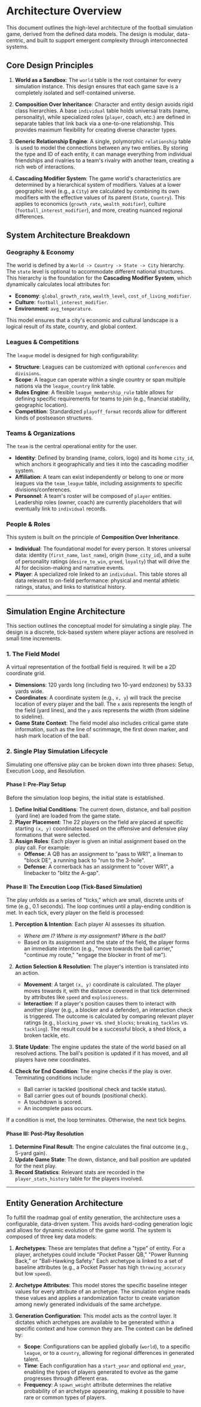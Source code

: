 # Architecture Overview

This document outlines the high-level architecture of the football simulation game, derived from the defined data models. The design is modular, data-centric, and built to support emergent complexity through interconnected systems.

## Core Design Principles

1.  **World as a Sandbox**: The `world` table is the root container for every simulation instance. This design ensures that each game save is a completely isolated and self-contained universe.

2.  **Composition Over Inheritance**: Character and entity design avoids rigid class hierarchies. A base `individual` table holds universal traits (name, personality), while specialized roles (`player`, coach, etc.) are defined in separate tables that link back via a one-to-one relationship. This provides maximum flexibility for creating diverse character types.

3.  **Generic Relationship Engine**: A single, polymorphic `relationship` table is used to model the connections between any two entities. By storing the type and ID of each entity, it can manage everything from individual friendships and rivalries to a team's rivalry with another team, creating a rich web of interactions.

4.  **Cascading Modifier System**: The game world's characteristics are determined by a hierarchical system of modifiers. Values at a lower geographic level (e.g., a `City`) are calculated by combining its own modifiers with the effective values of its parent (`State`, `Country`). This applies to economics (`growth_rate`, `wealth_modifier`), culture (`football_interest_modifier`), and more, creating nuanced regional differences.

## System Architecture Breakdown

### Geography & Economy
The world is defined by a `World -> Country -> State -> City` hierarchy. The `state` level is optional to accommodate different national structures. This hierarchy is the foundation for the **Cascading Modifier System**, which dynamically calculates local attributes for:
- **Economy**: `global_growth_rate`, `wealth_level`, `cost_of_living_modifier`.
- **Culture**: `football_interest_modifier`.
- **Environment**: `avg_temperature`.

This model ensures that a city's economic and cultural landscape is a logical result of its state, country, and global context.

### Leagues & Competitions
The `league` model is designed for high configurability:
- **Structure**: Leagues can be customized with optional `conferences` and `divisions`.
- **Scope**: A league can operate within a single country or span multiple nations via the `league_country` link table.
- **Rules Engine**: A flexible `league_membership_rule` table allows for defining specific requirements for teams to join (e.g., financial stability, geographic location).
- **Competition**: Standardized `playoff_format` records allow for different kinds of postseason structures.

### Teams & Organizations
The `team` is the central operational entity for the user.
- **Identity**: Defined by branding (name, colors, logo) and its home `city_id`, which anchors it geographically and ties it into the cascading modifier system.
- **Affiliation**: A team can exist independently or belong to one or more leagues via the `team_league` table, including assignments to specific divisions/conferences.
- **Personnel**: A team's roster will be composed of `player` entities. Leadership roles (owner, coach) are currently placeholders that will eventually link to `individual` records.

### People & Roles
This system is built on the principle of **Composition Over Inheritance**.
- **Individual**: The foundational model for every person. It stores universal data: identity (`first_name`, `last_name`), origin (`home_city_id`), and a suite of personality ratings (`desire_to_win`, `greed`, `loyalty`) that will drive the AI for decision-making and narrative events.
- **Player**: A specialized role linked to an `individual`. This table stores all data relevant to on-field performance: physical and mental athletic ratings, status, and links to statistical history.

---

## Simulation Engine Architecture

This section outlines the conceptual model for simulating a single play. The design is a discrete, tick-based system where player actions are resolved in small time increments.

### 1. The Field Model

A virtual representation of the football field is required. It will be a 2D coordinate grid.
- **Dimensions**: 120 yards long (including two 10-yard endzones) by 53.33 yards wide.
- **Coordinates**: A coordinate system (e.g., `x, y`) will track the precise location of every player and the ball. The `x` axis represents the length of the field (yard lines), and the `y` axis represents the width (from sideline to sideline).
- **Game State Context**: The field model also includes critical game state information, such as the line of scrimmage, the first down marker, and hash mark location of the ball.

### 2. Single Play Simulation Lifecycle

Simulating one offensive play can be broken down into three phases: Setup, Execution Loop, and Resolution.

#### Phase I: Pre-Play Setup

Before the simulation loop begins, the initial state is established.
1.  **Define Initial Conditions**: The current down, distance, and ball position (yard line) are loaded from the game state.
2.  **Player Placement**: The 22 players on the field are placed at specific starting `(x, y)` coordinates based on the offensive and defensive play formations that were selected.
3.  **Assign Roles**: Each player is given an initial assignment based on the play call. For example:
    -   **Offense**: A QB has an assignment to "pass to WR1", a lineman to "block DE", a running back to "run to the 3-hole".
    -   **Defense**: A cornerback has an assignment to "cover WR1", a linebacker to "blitz the A-gap".

#### Phase II: The Execution Loop (Tick-Based Simulation)

The play unfolds as a series of "ticks," which are small, discrete units of time (e.g., 0.1 seconds). The loop continues until a play-ending condition is met. In each tick, every player on the field is processed:

1.  **Perception & Intention**: Each player AI assesses its situation.
    -   *Where am I? Where is my assignment? Where is the ball?*
    -   Based on its assignment and the state of the field, the player forms an immediate intention (e.g., "move towards the ball carrier," "continue my route," "engage the blocker in front of me").

2.  **Action Selection & Resolution**: The player's intention is translated into an action.
    -   **Movement**: A target `(x, y)` coordinate is calculated. The player moves towards it, with the distance covered in that tick determined by attributes like `speed` and `explosiveness`.
    -   **Interaction**: If a player's position causes them to interact with another player (e.g., a blocker and a defender), an interaction check is triggered. The outcome is calculated by comparing relevant player ratings (e.g., `blocking_power` vs. `shed_blocks`; `breaking_tackles` vs. `tackling`). The result could be a successful block, a shed block, a broken tackle, etc.

3.  **State Update**: The engine updates the state of the world based on all resolved actions. The ball's position is updated if it has moved, and all players have new coordinates.

4.  **Check for End Condition**: The engine checks if the play is over. Terminating conditions include:
    -   Ball carrier is tackled (positional check and tackle status).
    -   Ball carrier goes out of bounds (positional check).
    -   A touchdown is scored.
    -   An incomplete pass occurs.

If a condition is met, the loop terminates. Otherwise, the next tick begins.

#### Phase III: Post-Play Resolution

1.  **Determine Final Result**: The engine calculates the final outcome (e.g., 5-yard gain).
2.  **Update Game State**: The down, distance, and ball position are updated for the next play.
3.  **Record Statistics**: Relevant stats are recorded in the `player_stats_history` table for the players involved.

---

## Entity Generation Architecture

To fulfill the roadmap goal of entity generation, the architecture uses a configurable, data-driven system. This avoids hard-coding generation logic and allows for dynamic evolution of the game world. The system is composed of three key data models:

1.  **Archetypes**: These are templates that define a "type" of entity. For a player, archetypes could include "Pocket Passer QB," "Power Running Back," or "Ball-Hawking Safety." Each archetype is linked to a set of baseline attributes (e.g., a Pocket Passer has high `throwing_accuracy` but low `speed`).

2.  **Archetype Attributes**: This model stores the specific baseline integer values for every attribute of an archetype. The simulation engine reads these values and applies a randomization factor to create variation among newly generated individuals of the same archetype.

3.  **Generation Configuration**: This model acts as the control layer. It dictates which archetypes are available to be generated within a specific context and how common they are. The context can be defined by:
    -   **Scope**: Configurations can be applied globally (`world`), to a specific `league`, or to a `country`, allowing for regional differences in generated talent.
    -   **Time**: Each configuration has a `start_year` and optional `end_year`, enabling the types of players generated to evolve as the game progresses through different eras.
    -   **Frequency**: A `spawn_weight` attribute determines the relative probability of an archetype appearing, making it possible to have rare or common types of players.
